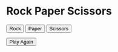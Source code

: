 <!DOCTYPE html>
<html>
  <head>
    <title class="main">Rock Paper Scissors</title>
    <link rel="stylesheet" href="style.css">
    <link rel="stylesheet" href="style2.css">
  </head>
  <body>
    <div class="container">
      <h1>Rock Paper Scissors</h1>
      <div class="game">
        <div class="choices">
          <button id="rock">Rock</button>
          <button id="paper">Paper</button>
          <button id="scissors">Scissors</button>
        </div>
        <div class="results">
          <p id="result"></p>
          <p id="score"></p>
          <button id="play-again">Play Again</button>
        </div>
      </div>
    </div>
    <script>
      let userScore = 0;
      let computerScore = 0;
      const getUserChoice = (userInput) => {
        userInput = userInput.toLowerCase();
        if (userInput === "rock" || userInput === "paper" || userInput === "scissors") {
          return userInput;
        } else {
          console.log("Error, please type: rock, paper or scissors");
        }
      };

      const getComputerChoice = () => {
        const randomNumber = Math.floor(Math.random() * 3);
        switch (randomNumber) {
          case 0:
            return "rock";
          case 1:
            return "paper";
          case 2:
            return "scissors";
        }
      };

      const determineWinner = (userChoice, computerChoice) => {
        if(userChoice === computerChoice) {
         return "This game is a tie";
        }
        if (userChoice ==="rock"){
           if( computerChoice === "paper") {
            computerScore++;
           return "Sorry, computer won!";
           } else {
            userScore++;
            return "Congratulations, you won!";
           }
        }
        if(userChoice === "paper"){
          if(computerChoice === "scissors") {
            computerScore++;
            return "Sorry, computer won!";
          } else {
            userScore++;
            return "Congratulations, you won!";
          }
        }
        if(userChoice === "scissors") {
          if(computerChoice === "rock") {
            computerScore++;
            return "Sorry, computer won!";
          } else {
            userScore++;
            return "Congratulations, you won!";
          }
        }
      };

      const playGame = () => {
        const rockButton = document.getElementById("rock");
        const paperButton = document.getElementById("paper");
        const scissorsButton = document.getElementById("scissors");
        const playAgainButton = document.getElementById("play-again");
        const resultParagraph = document.getElementById("result");
        const scoreParagraph = document.getElementById("score");

        rockButton.addEventListener("click", () => {
          const userChoice = getUserChoice("rock");
          const computerChoice = getComputerChoice();
          resultParagraph.textContent = determineWinner(userChoice, computerChoice);
          scoreParagraph.textContent = "User score: " + userScore + " Computer score: " + computerScore;
        });

        paperButton.addEventListener("click", () => {
          const userChoice = getUserChoice("paper");
          const computerChoice = getComputerChoice();
          resultParagraph.textContent = determineWinner(userChoice, computerChoice);
          scoreParagraph.textContent = "User score: " + userScore + " Computer score: " + computerScore;
        });

        scissorsButton.addEventListener("click", () => {
  const userChoice = getUserChoice("scissors");
  const computerChoice = getComputerChoice();
  resultParagraph.textContent = determineWinner(userChoice, computerChoice);
  scoreParagraph.textContent = "User score: " + userScore + " Computer score: " + computerScore;
});

        playAgainButton.addEventListener("click", () => {
      userScore = 0;
      computerScore = 0;
      resultParagraph.textContent = "";
      scoreParagraph.textContent = "User score: " + userScore + " Computer score: " + computerScore;
    });
  };

  playGame();
</script>
